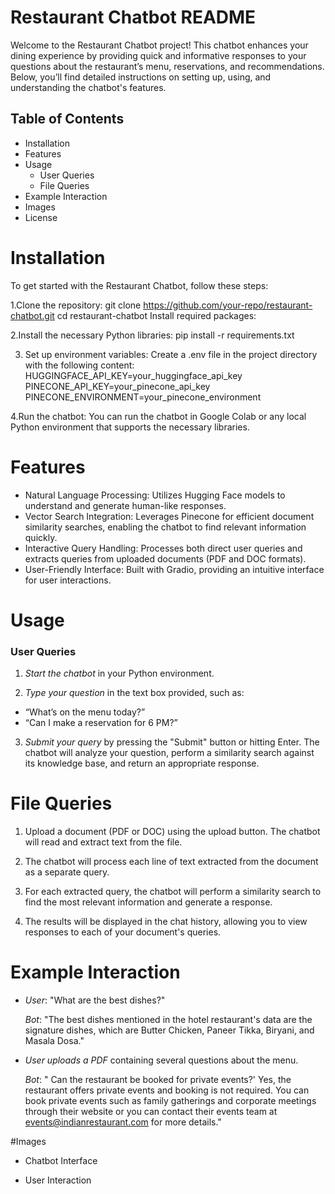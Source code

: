 # Restaurant Chatbot README

Welcome to the Restaurant Chatbot project! This chatbot enhances your dining experience by providing quick and informative responses to your questions about the restaurant’s menu, reservations, and recommendations. Below, you’ll find detailed instructions on setting up, using, and understanding the chatbot's features.

## Table of Contents
- Installation
- Features
- Usage
  -  User Queries
  -  File Queries
- Example Interaction
- Images
- License

# Installation
To get started with the Restaurant Chatbot, follow these steps:

1.Clone the repository:
git clone https://github.com/your-repo/restaurant-chatbot.git
cd restaurant-chatbot
Install required packages:

2.Install the necessary Python libraries:
pip install -r requirements.txt

3. Set up environment variables:
Create a .env file in the project directory with the following content:
HUGGINGFACE_API_KEY=your_huggingface_api_key
PINECONE_API_KEY=your_pinecone_api_key
PINECONE_ENVIRONMENT=your_pinecone_environment

4.Run the chatbot:
You can run the chatbot in Google Colab or any local Python environment that supports the necessary libraries.

# Features
- Natural Language Processing: Utilizes Hugging Face models to understand and generate human-like responses.
- Vector Search Integration: Leverages Pinecone for efficient document similarity searches, enabling the chatbot to find relevant information quickly.
- Interactive Query Handling: Processes both direct user queries and extracts queries from uploaded documents (PDF and DOC formats).
- User-Friendly Interface: Built with Gradio, providing an intuitive interface for user interactions.

# Usage
### User Queries
1. *Start the chatbot* in your Python environment.

2. *Type your question* in the text box provided, such as:

- “What’s on the menu today?”
- “Can I make a reservation for 6 PM?”
3. *Submit your query* by pressing the "Submit" button or hitting Enter. The chatbot will analyze your question, perform a similarity search against its knowledge base, and return an appropriate response.

# File Queries
1. Upload a document (PDF or DOC) using the upload button. The chatbot will read and extract text from the file.

2. The chatbot will process each line of text extracted from the document as a separate query.

3. For each extracted query, the chatbot will perform a similarity search to find the most relevant information and generate a response.

4. The results will be displayed in the chat history, allowing you to view responses to each of your document's queries.

# Example Interaction
- *User*: "What are the best dishes?"

  *Bot*: "The best dishes mentioned in the hotel restaurant's data are the signature dishes, which are Butter Chicken, Paneer Tikka, Biryani, and Masala Dosa."

- *User uploads a PDF* containing several questions about the menu.

  *Bot*:  " Can the restaurant be booked for private events?' Yes, the restaurant offers private events and booking is not required. You can book private events such as family gatherings and corporate meetings through their website or you can contact their events team at events@indianrestaurant.com for more details."

#Images
- Chatbot Interface

- User Interaction
